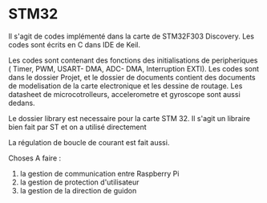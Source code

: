 # STM32
Il s'agit de codes implémenté dans la carte de STM32F303 Discovery. 
Les codes sont écrits en C dans IDE de Keil.

Les codes sont contenant des fonctions des initialisations de peripheriques ( Timer, PWM, USART- DMA, ADC- DMA, Interruption EXTI).
Les codes sont dans le dossier Projet, et le dossier de documents contient des documents de modelisation de la carte electronique et les dessine de routage. Les datasheet de microcotrolleurs, accelerometre et gyroscope sont aussi dedans.

Le dossier library est necessaire pour la carte STM 32. Il s'agit un libraire bien fait par ST et on a utilisé directement 

La régulation de boucle de courant est fait aussi. 

Choses A faire :
1. la gestion de communication entre Raspberry Pi
2. la gestion de protection d'utilisateur
3. la gestion de la direction de guidon 
